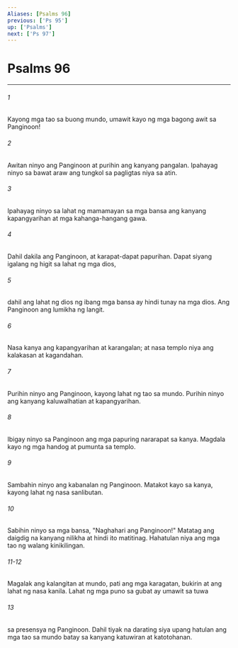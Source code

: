 ```yaml
---
Aliases: [Psalms 96]
previous: ['Ps 95']
up: ['Psalms']
next: ['Ps 97']
---
```

# Psalms 96

***

###### 1
Kayong mga tao sa buong mundo, umawit kayo ng mga bagong awit sa Panginoon! 

###### 2
Awitan ninyo ang Panginoon at purihin ang kanyang pangalan. Ipahayag ninyo sa bawat araw ang tungkol sa pagligtas niya sa atin. 

###### 3
Ipahayag ninyo sa lahat ng mamamayan sa mga bansa ang kanyang kapangyarihan at mga kahanga-hangang gawa. 

###### 4
Dahil dakila ang Panginoon, at karapat-dapat papurihan. Dapat siyang igalang ng higit sa lahat ng mga dios, 

###### 5
dahil ang lahat ng dios ng ibang mga bansa ay hindi tunay na mga dios. Ang Panginoon ang lumikha ng langit. 

###### 6
Nasa kanya ang kapangyarihan at karangalan; at nasa templo niya ang kalakasan at kagandahan. 

###### 7
Purihin ninyo ang Panginoon, kayong lahat ng tao sa mundo. Purihin ninyo ang kanyang kaluwalhatian at kapangyarihan. 

###### 8
Ibigay ninyo sa Panginoon ang mga papuring nararapat sa kanya. Magdala kayo ng mga handog at pumunta sa templo. 

###### 9
Sambahin ninyo ang kabanalan ng Panginoon. Matakot kayo sa kanya, kayong lahat ng nasa sanlibutan. 

###### 10
Sabihin ninyo sa mga bansa, "Naghahari ang Panginoon!" Matatag ang daigdig na kanyang nilikha at hindi ito matitinag. Hahatulan niya ang mga tao ng walang kinikilingan.

###### 11-12
Magalak ang kalangitan at mundo, pati ang mga karagatan, bukirin at ang lahat ng nasa kanila. Lahat ng mga puno sa gubat ay umawit sa tuwa 

###### 13
sa presensya ng Panginoon. Dahil tiyak na darating siya upang hatulan ang mga tao sa mundo batay sa kanyang katuwiran at katotohanan.
